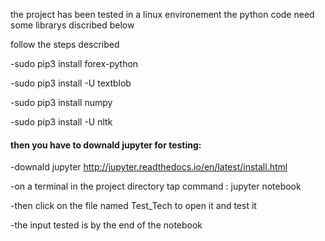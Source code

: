 the project has been tested in a linux environement
the python code need some librarys discribed below

follow the steps described

-sudo pip3 install forex-python

-sudo pip3 install -U textblob

-sudo pip3 install numpy

-sudo pip3 install -U nltk

#### then you have to downald jupyter for testing:

-downald jupyter http://jupyter.readthedocs.io/en/latest/install.html

-on a terminal in the project directory tap command : jupyter notebook

-then click on the file named Test_Tech to open it and test it

-the input tested is by the end of the notebook

